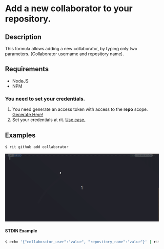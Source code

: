 # Add a new collaborator to your repository.

## Description

This formula allows adding a new collaborator, by typing only two parameters. (Collaborator username and repository name).

## Requirements

* NodeJS
* NPM

### You need to set your credentials.
1. You need generate an access token with access to the **repo**  scope. [Generate Here!](https://github.com/settings/tokens)
2. Set your credentials at rit. [Use case.](https://docs.ritchiecli.io/use-cases/using-first-commands/credentials)

## Examples

```sh
$ rit github add collaborator
```
![Example](doc/github.gif)

#### STDIN Example

```sh
$ echo '{"collaborator_user":"value", "repository_name":"value"}' | rit github add collaborator --stdin
```